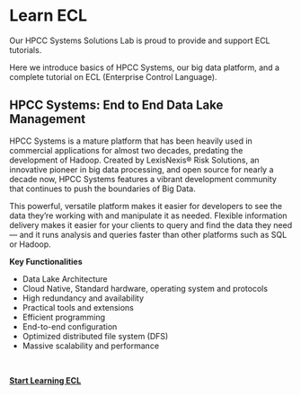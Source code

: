 # Learn ECL

Our HPCC Systems Solutions Lab is proud to provide and support ECL tutorials.

Here we introduce basics of HPCC Systems, our big data platform, and a complete tutorial on ECL (Enterprise Control Language).

## HPCC Systems: End to End Data Lake Management

HPCC Systems is a mature platform that has been heavily used in commercial applications for almost two decades, predating the development of Hadoop. Created by LexisNexis® Risk Solutions, an innovative pioneer in big data processing, and open source for nearly a decade now, HPCC Systems features a vibrant development community that continues to push the boundaries of Big Data.

This powerful, versatile platform makes it easier for developers to see the data they’re working with and manipulate it as needed. Flexible information delivery makes it easier for your clients to query and find the data they need — and it runs analysis and queries faster than other platforms such as SQL or Hadoop.

**Key Functionalities**

- Data Lake Architecture
- Cloud Native, Standard hardware, operating system and protocols
- High redundancy and availability
- Practical tools and extensions
- Efficient programming
- End-to-end configuration
- Optimized distributed file system (DFS)
- Massive scalability and performance

<br>

[**Start Learning ECL**](./Tutorial/ECLSyntax/introduction.md)
